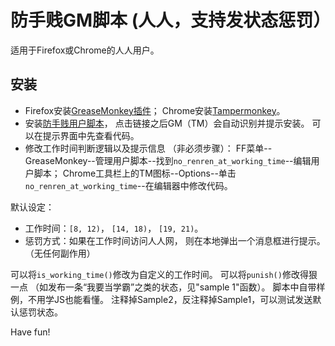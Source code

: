 # 防手贱GM脚本 (人人，支持发状态惩罚）

适用于Firefox或Chrome的人人用户。

## 安装

   * Firefox安装[GreaseMonkey插件](https://addons.mozilla.org/en-US/firefox/addon/greasemonkey/)；
   Chrome安装[Tampermonkey](https://chrome.google.com/webstore/detail/tampermonkey/dhdgffkkebhmkfjojejmpbldmpobfkfo)。
   * 安装[防手贱用户脚本](https://github.com/hupili/userscripts/raw/master/no_renren_at_working_time.user.js)，
   点击链接之后GM（TM）会自动识别并提示安装。
   可以在提示界面中先查看代码。
   * 修改工作时间判断逻辑以及提示信息
   （非必须步骤）：
   FF菜单--GreaseMonkey--管理用户脚本--找到`no_renren_at_working_time`--编辑用户脚本；
   Chrome工具栏上的TM图标--Options--单击`no_renren_at_working_time`--在编辑器中修改代码。

默认设定：

   * 工作时间：`[8, 12)`， `[14, 18)`， `[19, 21)`。
   * 惩罚方式：如果在工作时间访问人人网，
   则在本地弹出一个消息框进行提示。
   （无任何副作用）

可以将`is_working_time()`修改为自定义的工作时间。
可以将`punish()`修改得狠一点
（如发布一条“我要当学霸”之类的状态，见"sample 1"函数）。
脚本中自带样例，不用学JS也能看懂。
注释掉Sample2，反注释掉Sample1，可以测试发送默认惩罚状态。

Have fun!
